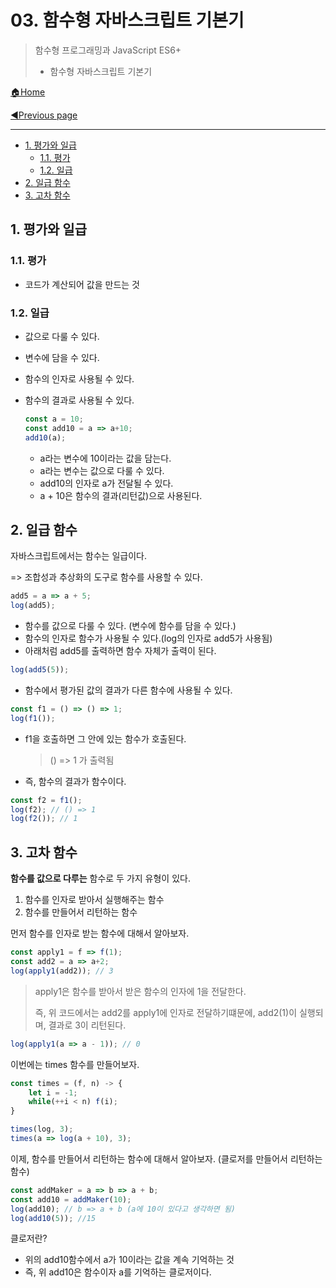 # 03. 함수형 자바스크립트 기본기

> 함수형 프로그래밍과 JavaScript ES6+
>
> - 함수형 자바스크립트 기본기

[🏠Home](https://github.com/batboy118/Study_Note)

[◀Previous page ](./README.md)

---

<!-- TOC -->

- [1. 평가와 일급](#1-평가와-일급)
	- [1.1. 평가](#11-평가)
	- [1.2. 일급](#12-일급)
- [2. 일급 함수](#2-일급-함수)
- [3. 고차 함수](#3-고차-함수)

<!-- /TOC -->

## 1. 평가와 일급

### 1.1. 평가

- 코드가 계산되어 값을 만드는 것

### 1.2. 일급

- 값으로 다룰 수 있다.

- 변수에 담을 수 있다.

- 함수의 인자로 사용될 수 있다.

- 함수의 결과로 사용될 수 있다.

  ```javascript
  const a = 10;
  const add10 = a => a+10;
  add10(a);
  ```

  - a라는 변수에 10이라는 값을 담는다.
  - a라는 변수는 값으로 다룰 수 있다.
  - add10의 인자로 a가 전달될 수 있다.
  - a + 10은 함수의 결과(리턴값)으로 사용된다.

## 2. 일급 함수

자바스크립트에서는 함수는 일급이다.

=> 조합성과 추상화의 도구로 함수를 사용할 수 있다.

```javascript
add5 = a => a + 5;
log(add5);
```

- 함수를 값으로 다룰 수 있다. (변수에 함수를 담을 수 있다.)
- 함수의 인자로 함수가 사용될 수 있다.(log의 인자로 add5가 사용됨)
- 아래처럼 add5를 출력하면 함수 자체가 출력이 된다.

```javascript
log(add5(5));
```

- 함수에서 평가된 값의 결과가 다른 함수에 사용될 수 있다.

```javascript
const f1 = () => () => 1;
log(f1());
```

- f1을 호출하면 그 안에 있는 함수가 호출된다.

  > () => 1 가 출력됨

- 즉, 함수의 결과가 함수이다.

```javascript
const f2 = f1();
log(f2); // () => 1
log(f2()); // 1
```

## 3. 고차 함수

**함수를 값으로 다루는** 함수로 두 가지 유형이 있다.

1. 함수를 인자로 받아서 실행해주는 함수
2. 함수를 만들어서 리턴하는 함수

먼저 함수를 인자로 받는 함수에 대해서 알아보자.

```javascript
const apply1 = f => f(1);
const add2 = a => a+2;
log(apply1(add2)); // 3
```

> apply1은 함수를 받아서 받은 함수의 인자에 1을 전달한다.
>
> 즉, 위 코드에서는 add2를 apply1에 인자로 전달하기떄문에,   add2(1)이 실행되며, 결과로 3이 리턴된다.

```javascript
log(apply1(a => a - 1)); // 0
```

이번에는 times 함수를 만들어보자.

```javascript
const times = (f, n) -> {
    let i = -1;
    while(++i < n) f(i);
}

times(log, 3);
times(a => log(a + 10), 3);
```

이제, 함수를 만들어서 리턴하는 함수에 대해서 알아보자. (클로저를 만들어서 리턴하는 함수)

```javascript
const addMaker = a => b => a + b;
const add10 = addMaker(10);
log(add10); // b => a + b (a에 10이 있다고 생각하면 됨)
log(add10(5)); //15
```

클로저란?

- 위의 add10함수에서 a가 10이라는 값을 계속 기억하는 것
- 즉, 위 add10은 함수이자 a를 기억하는 클로저이다.


